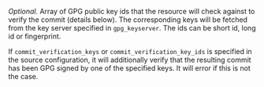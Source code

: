 *Optional.* Array of GPG public key ids that
the resource will check against to verify the commit (details below). The
corresponding keys will be fetched from the key server specified in
`gpg_keyserver`. The ids can be short id, long id or fingerprint.

If `commit_verification_keys` or `commit_verification_key_ids` is specified in
the source configuration, it will additionally verify that the resulting commit
has been GPG signed by one of the specified keys. It will error if this is not
the case.